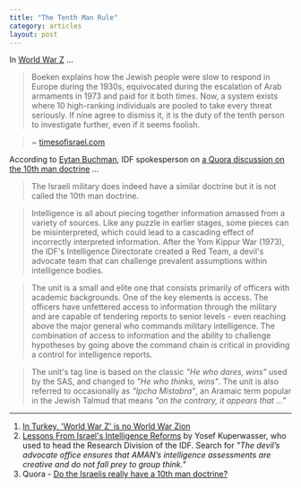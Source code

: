 ```yaml
---
title: "The Tenth Man Rule"
category: articles
layout: post
---
```


In [World War Z][1] ...

> Boeken explains how the Jewish people were slow to respond in Europe during
> the 1930s, equivocated during the escalation of Arab armaments in 1973 and
> paid for it both times. Now, a system exists where 10 high-ranking individuals
> are pooled to take every threat seriously. If nine agree to dismiss it, it is
> the duty of the tenth person to investigate further, even if it seems foolish.

> ~ [timesofisrael.com][2]

According to [Eytan Buchman][5], IDF spokesperson on [a Quora discussion on the
10th man doctrine][5] ...

> The Israeli military does indeed have a similar doctrine but it is not called
> the 10th man doctrine.

> Intelligence is all about piecing together information amassed from a variety
> of sources. Like any puzzle in earlier stages, some pieces can be
> misinterpreted, which could lead to a cascading effect of incorrectly
> interpreted information. After the Yom Kippur War (1973), the IDF's
> Intelligence Directorate created a Red Team, a devil's advocate team that can
> challenge prevalent assumptions within intelligence bodies.

> The unit is a small and elite one that consists primarily of officers with
> academic backgrounds. One of the key elements is access. The officers have
> unfettered access to information through the military and are capable of
> tendering reports to senior levels - even reaching above the major general who
> commands military intelligence. The combination of access to information and
> the ability to challenge hypotheses by going above the command chain is
> critical in providing a control for intelligence reports.

> The unit's tag line is based on the classic _"He who dares, wins"_ used by the
> SAS, and changed to _"He who thinks, wins"_. The unit is also referred to
> occasionally as _"Ipcha Mistabra"_, an Aramaic term popular in the Jewish
> Talmud that means _"on the contrary, it appears that ..."_

---

1. [In Turkey, 'World War Z' is no World War Zion][2]
2. [Lessons From Israel's Intelligence Reforms][3] by Yosef Kuperwasser, who
   used to head the Research Division of the IDF. Search for _"The devil’s
   advocate office ensures that AMAN’s intelligence assessments are creative
   and do not fall prey to group think."_
3. Quora - [Do the Israelis really have a 10th man doctrine?][4]

[1]: http://www.imdb.com/title/tt0816711/
[2]: http://www.timesofisrael.com/in-turkey-world-war-z-is-no-world-war-zion/
[3]: http://www.brookings.edu/~/media/research/files/papers/2007/10/intelligence%20kuperwasser/10_intelligence_kuperwasser.pdf
[4]: http://www.quora.com/World-War-Z-2013-movie/Do-the-Israelis-really-have-a-10th-man-doctrine
[5]: http://www.quora.com/Eytan-Buchman
